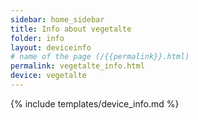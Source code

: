 ```yaml
---
sidebar: home_sidebar
title: Info about vegetalte
folder: info
layout: deviceinfo
# name of the page (/{{permalink}}.html)
permalink: vegetalte_info.html
device: vegetalte
---
```

{% include templates/device_info.md %}
